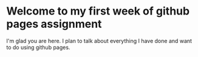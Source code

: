 # Welcome to my first week of github pages assignment

I'm glad you are here. I plan to talk about everything I have done and want to do using github pages.
